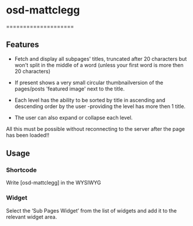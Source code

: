 # osd-mattclegg #
====================

## Features
* Fetch and display all subpages' titles, truncated after 20 characters but won't split in the middle of a word (unless your first word is more then 20 characters)

* If present shows a very small circular thumbnail­version of the pages/posts 'featured image' next to the title.

* Each level has the ability to be sorted by title in ascending and descending order by the user -providing the level has more then 1 title.

* The user can also expand or collapse each level.

All this must be possible without reconnecting to the server after the page has been loaded!!


## Usage
### Shortcode
Write [osd-mattclegg] in the WYSIWYG

### Widget
Select the ‘Sub Pages Widget’ from the list of widgets and add it to the relevant widget area.